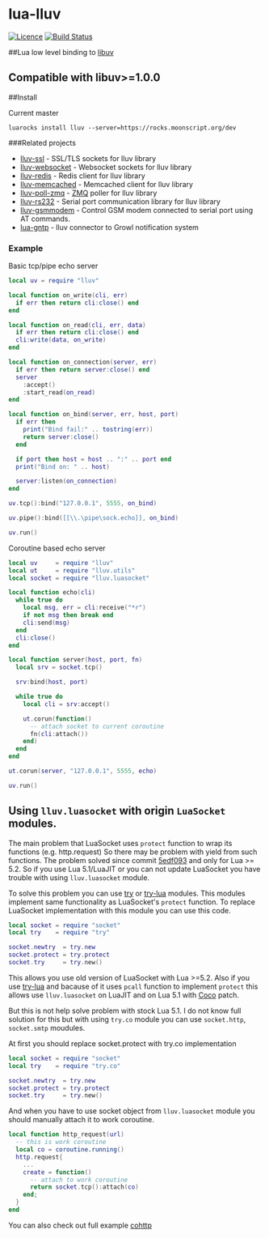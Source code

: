 lua-lluv
========
[![Licence](http://img.shields.io/badge/Licence-MIT-brightgreen.svg)](LICENSE)
[![Build Status](https://travis-ci.org/moteus/lua-lluv.svg?branch=master)](https://travis-ci.org/moteus/lua-lluv)

##Lua low level binding to [libuv](https://github.com/libuv/libuv)

## Compatible with libuv>=1.0.0

##Install

Current master
```
luarocks install lluv --server=https://rocks.moonscript.org/dev
```

###Related projects
 * [lluv-ssl](https://github.com/moteus/lua-lluv-ssl) - SSL/TLS sockets for lluv library
 * [lluv-websocket](https://github.com/moteus/lua-lluv-websocket) - Websocket sockets for lluv library
 * [lluv-redis](https://github.com/moteus/lua-lluv-redis) - Redis client for lluv library
 * [lluv-memcached](https://github.com/moteus/lua-lluv-memcacheds) - Memcached client for lluv library
 * [lluv-poll-zmq](https://github.com/moteus/lua-lluv-poll-zmq) - [ZMQ](http://zeromq.org) poller for lluv library
 * [lluv-rs232](https://github.com/moteus/lua-lluv-rs232) - Serial port communication library for lluv library
 * [lluv-gsmmodem](https://github.com/moteus/lua-lluv-gsmmodem) - Control GSM modem connected to serial port using AT commands.
 * [lua-gntp](https://github.com/moteus/lua-gntp) - lluv connector to Growl notification system

### Example

Basic tcp/pipe echo server
```Lua
local uv = require "lluv"

local function on_write(cli, err)
  if err then return cli:close() end
end

local function on_read(cli, err, data)
  if err then return cli:close() end
  cli:write(data, on_write)
end

local function on_connection(server, err)
  if err then return server:close() end
  server
    :accept()
    :start_read(on_read)
end

local function on_bind(server, err, host, port)
  if err then
    print("Bind fail:" .. tostring(err))
    return server:close()
  end

  if port then host = host .. ":" .. port end
  print("Bind on: " .. host)

  server:listen(on_connection)
end

uv.tcp():bind("127.0.0.1", 5555, on_bind)

uv.pipe():bind([[\\.\pipe\sock.echo]], on_bind)

uv.run()
```

Coroutine based echo server
```Lua
local uv     = require "lluv"
local ut     = require "lluv.utils"
local socket = require "lluv.luasocket"

local function echo(cli)
  while true do
    local msg, err = cli:receive("*r")
    if not msg then break end
    cli:send(msg)
  end
  cli:close()
end

local function server(host, port, fn)
  local srv = socket.tcp()

  srv:bind(host, port)

  while true do
    local cli = srv:accept()

    ut.corun(function()
      -- attach socket to current coroutine
      fn(cli:attach())
    end)
  end
end

ut.corun(server, "127.0.0.1", 5555, echo)

uv.run()
```
## Using `lluv.luasocket` with origin `LuaSocket` modules.

The main problem that LuaSocket uses `protect` function to wrap its 
functions (e.g. http.request) So there may be problem with yield from such functions.
The problem solved since commit [5edf093](https://github.com/diegonehab/luasocket/commit/5edf093643cceb329392aec9606ab3988579b821)
and only for Lua >= 5.2. So if you use Lua 5.1/LuaJIT or you can not
update LuaSocket you have trouble with using `lluv.luasocket` module.

To solve this problem you can use [try](https://github.com/moteus/lua-try) or [try-lua](https://github.com/hjelmeland/try-lua) modules.
This modules implement same functionality as LuaSocket's `protect` function.
To replace LuaSocket implementation with this module you can use this code.
```Lua
local socket = require "socket"
local try    = require "try"

socket.newtry  = try.new
socket.protect = try.protect
socket.try     = try.new()
```
This allows you use old version of LuaSocket with Lua >=5.2.
Also if you use [try-lua](https://github.com/hjelmeland/try-lua) and bacause of it uses `pcall` function
to implement `protect` this allows use `lluv.luasocket` on LuaJIT and on Lua 5.1 with [Coco](http://coco.luajit.org/) patch.

But this is not help solve problem with stock Lua 5.1.
I do not know full solution for this but with using `try.co` module
you can use `socket.http`, `socket.smtp` moudules.

At first you should replace socket.protect with try.co implementation
```Lua
local socket = require "socket"
local try    = require "try.co"

socket.newtry  = try.new
socket.protect = try.protect
socket.try     = try.new()
```

And when you have to use socket object from `lluv.luasocket` module you should
manually attach it to work coroutine.

```Lua
local function http_request(url)
  -- this is work coroutine
  local co = coroutine.running()
  http.request{
    ...
    create = function()
      -- attach to work coroutine
      return socket.tcp():attach(co)
    end;
  }
end
```
You can also check out full example [cohttp](examples/luasocket/cohttp.lua)
